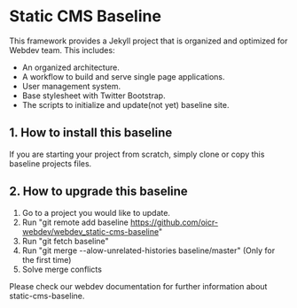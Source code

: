 # Static CMS Baseline
This framework provides a Jekyll project that is organized and optimized for Webdev team.
This includes:
- An organized architecture.
- A workflow to build and serve single page applications.
- User management system.
- Base stylesheet with Twitter Bootstrap.
- The scripts to initialize and update(not yet) baseline site.

## 1. How to install this baseline
If you are starting your project from scratch, simply clone or copy this baseline projects files.

## 2. How to upgrade this baseline
1. Go to a project you would like to update.
2. Run "git remote add baseline https://github.com/oicr-webdev/webdev_static-cms-baseline"
3. Run "git fetch baseline"
4. Run "git merge --alow-unrelated-histories baseline/master" (Only for the first time)
5. Solve merge conflicts

Please check our webdev documentation for further information about static-cms-baseline.
